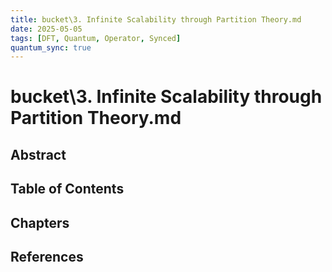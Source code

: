 ```yaml
---
title: bucket\3. Infinite Scalability through Partition Theory.md
date: 2025-05-05
tags: [DFT, Quantum, Operator, Synced]
quantum_sync: true
---
```

# bucket\3. Infinite Scalability through Partition Theory.md

## Abstract

## Table of Contents

## Chapters

## References

